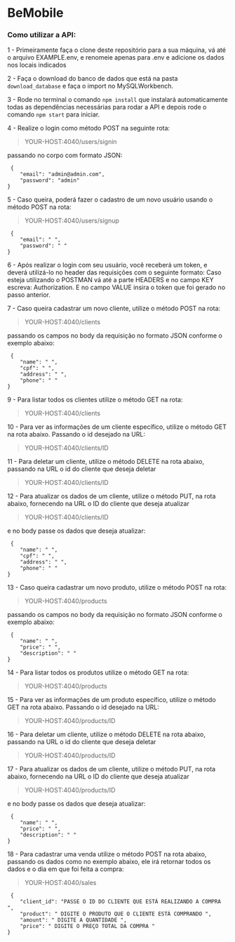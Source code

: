 # BeMobile

### Como utilizar a API:

1 - Primeiramente faça o clone deste repositório para a sua máquina, vá até o arquivo EXAMPLE.env, e renomeie apenas para .env e adicione os dados nos locais indicados

2 - Faça o download do banco de dados que está na pasta `download_database` e faça o import no MySQLWorkbench.

3 - Rode no terminal o comando `npm install` que instalará automaticamente todas as dependências necessárias para rodar a API e depois rode o comando `npm start` para iniciar.

4 - Realize o login como método POST na seguinte rota:

> YOUR-HOST:4040/users/signin

passando no corpo com formato JSON:

```
 {
    "email": "admin@admin.com",
    "password": "admin"
}
```

5 - Caso queira, poderá fazer o cadastro de um novo usuário usando o método POST na rota:

> YOUR-HOST:4040/users/signup

```
 {
    "email": " ",
    "password": " "
}
```

6 - Após realizar o login com seu usuário, você receberá um token, e deverá utilizá-lo no header das requisições com o seguinte formato:
Caso esteja utilizando o POSTMAN vá até a parte HEADERS e no campo KEY escreva: Authorization. E no campo VALUE insira o token que foi gerado no passo anterior.

7 - Caso queira cadastrar um novo cliente, utilize o método POST na rota:

> YOUR-HOST:4040/clients

passando os campos no body da requisição no formato JSON conforme o exemplo abaixo:

```
 {
    "name": " ",
    "cpf": " ",
    "address": " ",
    "phone": " "
}
```

9 - Para listar todos os clientes utilize o método GET na rota:

> YOUR-HOST:4040/clients

10 - Para ver as informações de um cliente específico, utilize o método GET na rota abaixo. Passando o id desejado na URL:

> YOUR-HOST:4040/clients/ID

11 - Para deletar um cliente, utilize o método DELETE na rota abaixo, passando na URL o id do cliente que deseja deletar

> YOUR-HOST:4040/clients/ID

12 - Para atualizar os dados de um cliente, utilize o método PUT, na rota abaixo, fornecendo na URL o ID do cliente que deseja atualizar

> YOUR-HOST:4040/clients/ID

e no body passe os dados que deseja atualizar:

```
 {
    "name": " ",
    "cpf": " ",
    "address": " ",
    "phone": " "
}
```

13 - Caso queira cadastrar um novo produto, utilize o método POST na rota:

> YOUR-HOST:4040/products

passando os campos no body da requisição no formato JSON conforme o exemplo abaixo:

```
 {
    "name": " ",
    "price": " ",
    "description": " "
}
```

14 - Para listar todos os produtos utilize o método GET na rota:

> YOUR-HOST:4040/products

15 - Para ver as informações de um produto específico, utilize o método GET na rota abaixo. Passando o id desejado na URL:

> YOUR-HOST:4040/products/ID

16 - Para deletar um cliente, utilize o método DELETE na rota abaixo, passando na URL o id do cliente que deseja deletar

> YOUR-HOST:4040/products/ID

17 - Para atualizar os dados de um cliente, utilize o método PUT, na rota abaixo, fornecendo na URL o ID do cliente que deseja atualizar

> YOUR-HOST:4040/products/ID

e no body passe os dados que deseja atualizar:

```
 {
    "name": " ",
    "price": " ",
    "description": " "
}
```

18 - Para cadastrar uma venda utilize o método POST na rota abaixo, passando os dados como no exemplo abaixo, ele irá retornar todos os dados e o dia em que foi feita a compra:

> YOUR-HOST:4040/sales

```
 {
    "client_id": "PASSE O ID DO CLIENTE QUE ESTÁ REALIZANDO A COMPRA ",
    "product": " DIGITE O PRODUTO QUE O CLIENTE ESTÁ COMPRANDO ",
    "amount": " DIGITE A QUANTIDADE ",
    "price": " DIGITE O PREÇO TOTAL DA COMPRA "
}
```
